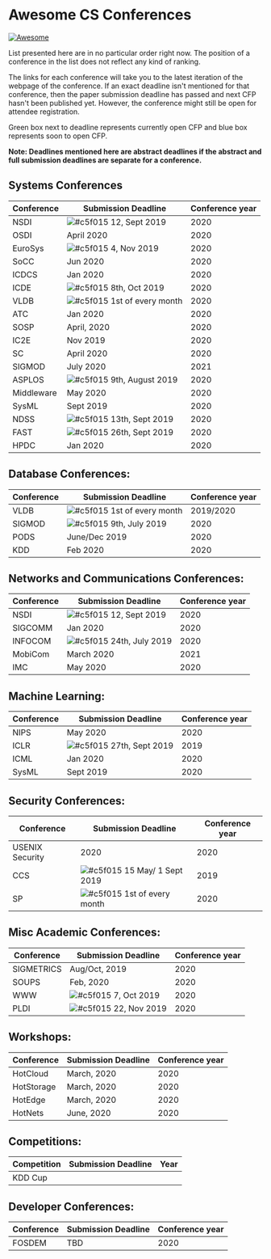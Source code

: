 Awesome CS Conferences
=============================

[![Awesome](https://awesome.re/badge.svg)](https://awesome.re)

List presented here are in no particular order right now.
The position of a conference in the list does not reflect any kind of ranking.

The links for each conference will take you to the latest iteration of the webpage of the conference. If an exact deadline isn't mentioned for that conference, then the paper submission deadline has passed and next CFP hasn't been published yet. However, the conference might still be open for attendee registration.

Green box next to deadline represents currently open CFP and blue box represents soon to open CFP.

**Note: Deadlines mentioned here are abstract deadlines if the abstract and full submission deadlines are separate for a conference.**

Systems Conferences
---------------
| Conference| Submission Deadline | Conference year|
|-----------|-------------------------------|------|
|NSDI|![#c5f015](https://placehold.it/15/c5f015/000000?text=+) 12, Sept 2019|2020|
|OSDI|April 2020|2020|
|EuroSys|![#c5f015](https://placehold.it/15/c5f015/000000?text=+) 4, Nov 2019|2020|
|SoCC|Jun 2020|2020|
|ICDCS|Jan 2020|2020|
|ICDE|![#c5f015](https://placehold.it/15/c5f015/000000?text=+) 8th, Oct 2019|2020|
|VLDB|![#c5f015](https://placehold.it/15/c5f015/000000?text=+) 1st of every month|2020|
|ATC|Jan 2020|2020|
|SOSP|April, 2020|2020|
|IC2E|Nov 2019|2020|
|SC|April 2020|2020|
|SIGMOD|July 2020|2021|
|ASPLOS|![#c5f015](https://placehold.it/15/c5f015/000000?text=+) 9th, August 2019|2020|
|Middleware|May 2020|2020|
|SysML|Sept 2019|2020|
|NDSS|![#c5f015](https://placehold.it/15/c5f015/000000?text=+) 13th, Sept 2019|2020|
|FAST|![#c5f015](https://placehold.it/15/c5f015/000000?text=+) 26th, Sept 2019|2020|
|HPDC|Jan 2020|2020|

Database Conferences:
---------------------
| Conference| Submission Deadline | Conference year|
|-----------|-------------------------------|------|
|VLDB|![#c5f015](https://placehold.it/15/c5f015/000000?text=+) 1st of every month|2019/2020|
|SIGMOD|![#c5f015](https://placehold.it/15/c5f015/000000?text=+) 9th, July 2019|2020|
|PODS|June/Dec 2019|2020|
|KDD|Feb 2020|2020|

Networks and Communications Conferences:
---------------------
| Conference| Submission Deadline | Conference year|
|-----------|-------------------------------|------|
|NSDI|![#c5f015](https://placehold.it/15/c5f015/000000?text=+) 12, Sept 2019|2020|
|SIGCOMM|Jan 2020|2020|
|INFOCOM|![#c5f015](https://placehold.it/15/c5f015/000000?text=+) 24th, July 2019|2020|
|MobiCom|March 2020|2021|
|IMC|May 2020|2020|


Machine Learning:
----------------
| Conference| Submission Deadline | Conference year|
|-----------|-------------------------------|------|
|NIPS|May 2020|2020|
|ICLR|![#c5f015](https://placehold.it/15/c5f015/000000?text=+) 27th, Sept 2019|2019|
|ICML|Jan 2020|2020|
|SysML|Sept 2019|2020|

Security Conferences:
---------------------
| Conference| Submission Deadline | Conference year|
|-----------|-------------------------------|------|
|USENIX Security| 2020 |2020|
|CCS|![#c5f015](https://placehold.it/15/c5f015/000000?text=+) 15 May/ 1 Sept 2019|2019|
|SP|![#c5f015](https://placehold.it/15/c5f015/000000?text=+) 1st of every month|2020|

Misc Academic Conferences:
----------
| Conference| Submission Deadline | Conference year|
|-----------|-------------------------------|------|
|SIGMETRICS|Aug/Oct, 2019|2020|
|SOUPS| Feb, 2020|2020|
|WWW|![#c5f015](https://placehold.it/15/c5f015/000000?text=+) 7, Oct 2019|2020|
|PLDI|![#c5f015](https://placehold.it/15/c5f015/000000?text=+) 22, Nov 2019|2020|

Workshops:
----------
| Conference| Submission Deadline | Conference year|
|-----------|-------------------------------|------|
|HotCloud|March, 2020|2020|
|HotStorage|March, 2020|2020|
|HotEdge|March, 2020|2020|
|HotNets|June, 2020|2020|

Competitions:
-------------
| Competition | Submission Deadline | Year|
|-----------|-------------------------------|------|
|KDD Cup|||

Developer Conferences:
---------------------
| Conference| Submission Deadline | Conference year|
|-----------|-------------------------------|------|
|FOSDEM|TBD|2020|
